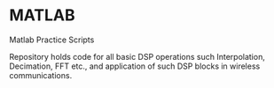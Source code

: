 # MATLAB
Matlab Practice Scripts

Repository holds code for all basic DSP operations such Interpolation, Decimation, FFT etc., and application of such DSP blocks in wireless communications.

